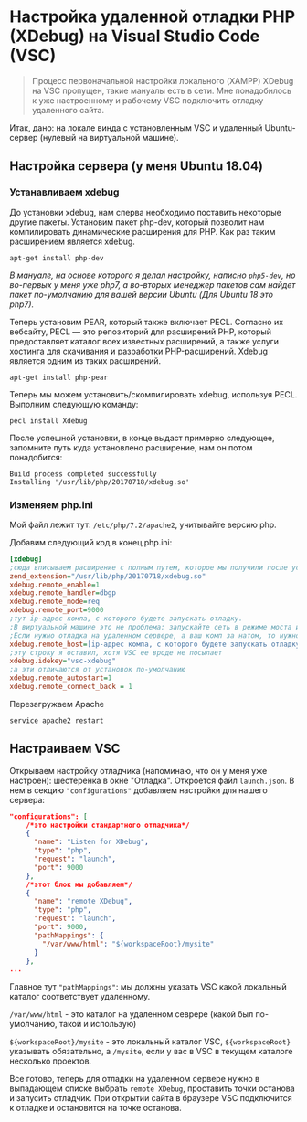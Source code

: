 # Настройка удаленной отладки PHP (XDebug) на Visual Studio Code (VSC)

>Процесс первоначальной настройки локального (XAMPP) XDebug на VSC пропущен, такие мануалы есть в сети. Мне понадобилось к уже настроенному и рабочему VSC подключить отладку удаленного сайта.

Итак, дано: на локале винда с установленным VSC и удаленный Ubuntu-сервер (нулевый на виртуальной машине). 

## Настройка сервера (у меня Ubuntu 18.04)

### Устанавливаем xdebug

До установки xdebug, нам сперва необходимо поставить некоторые другие пакеты. Установим пакет php-dev, который позволит нам компилировать динамические расширения для PHP. Как раз таким расширением является xdebug.

``apt-get install php-dev``

*В мануале, на основе которого я делал настройку, написно ``php5-dev``, но во-первых у меня уже php7, а во-вторых менеджер пакетов сам найдет пакет по-умолчанию для вашей версии Ubuntu (Для Ubuntu 18 это php7).*

Теперь установим PEAR, который также включает PECL. Согласно их вебсайту, PECL — это репозиторий для расширений PHP, который предоставляет каталог всех известных расширений, а также услуги хостинга для скачивания и разработки PHP-расширений. Xdebug является одним из таких расширений.

``apt-get install php-pear``

Теперь мы можем установить/скомпилировать xdebug, используя PECL. Выполним следующую команду:

``pecl install Xdebug``

После успешной установки, в конце выдаст примерно следующее, запомните путь куда установлено расширение, нам он потом понадобится:
```
Build process completed successfully
Installing '/usr/lib/php/20170718/xdebug.so'
```

### Изменяем php.ini 
Мой файл лежит тут: ``/etc/php/7.2/apache2``, учитывайте версию php.

Добавим следующий код в конец php.ini:
```ini
[xdebug]
;сюда вписываем расширение с полным путем, которое мы получили после установки Xdebug
zend_extension="/usr/lib/php/20170718/xdebug.so"
xdebug.remote_enable=1
xdebug.remote_handler=dbgp
xdebug.remote_mode=req
xdebug.remote_port=9000
;тут ip-адрес компа, с которого будете запускать отладку. 
;В виртуальной машине это не проблема: запускайте сеть в режиме моста и получите комп в локальной сети. 
;Если нужно отладка на удаленном сервере, а ваш комп за натом, то нужно будет с помощью SSH пробросить порт 9000 на ваш комп, а тут вписать 127.0.0.1
xdebug.remote_host=[ip-адрес компа, с которого будете запускать отладку]
;эту строку я оставил, хотя VSC ее вроде не посылает
xdebug.idekey="vsc-xdebug"
;а эти отличаются от установок по-умолчанию
xdebug.remote_autostart=1
xdebug.remote_connect_back = 1
```

Перезагружаем Apache
```
service apache2 restart
```

## Настраиваем VSC

Открываем настройку отладчика (напоминаю, что он у меня уже настроен): шестеренка в окне "Отладка". Откроется файл ``launch.json``. В нем в секцию ``"configurations"`` добавляем настройки для нашего сервера:

```json
"configurations": [
    /*это настройки стандартного отладчика*/
    {
      "name": "Listen for XDebug",
      "type": "php",
      "request": "launch",
      "port": 9000
    },
    /*этот блок мы добавляем*/
    {
      "name": "remote XDebug",
      "type": "php",
      "request": "launch",
      "port": 9000,
      "pathMappings": {
        "/var/www/html": "${workspaceRoot}/mysite"
      }
    },
...
```

Главное тут ``"pathMappings"``: мы должны указать VSC какой локальный каталог соответствует удаленному. 

``/var/www/html`` - это каталог на удаленном севрере (какой был по-умолчанию, такой и использую)

``${workspaceRoot}/mysite`` - это локальный каталог VSC, ``${workspaceRoot}`` указывать обязательно, а ``/mysite``, если у вас в VSC в текущем каталоге несколько проектов.

Все готово, теперь для отладки на удаленном сервере нужно в выпадающем списке выбрать ``remote XDebug``, проставить точки останова и запусить отладчик. При открытии сайта в браузере VSC подключится к отладке и остановится на точке останова.
